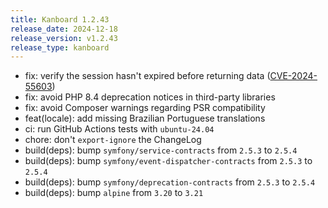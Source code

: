 ```yaml
---
title: Kanboard 1.2.43
release_date: 2024-12-18
release_version: v1.2.43
release_type: kanboard
---
```


* fix: verify the session hasn't expired before returning data ([CVE-2024-55603](https://github.com/kanboard/kanboard/security/advisories/GHSA-gv5c-8pxr-p484))
* fix: avoid PHP 8.4 deprecation notices in third-party libraries
* fix: avoid Composer warnings regarding PSR compatibility
* feat(locale): add missing Brazilian Portuguese translations
* ci: run GitHub Actions tests with `ubuntu-24.04`
* chore: don't `export-ignore` the ChangeLog
* build(deps): bump `symfony/service-contracts` from `2.5.3` to `2.5.4`
* build(deps): bump `symfony/event-dispatcher-contracts` from `2.5.3` to `2.5.4`
* build(deps): bump `symfony/deprecation-contracts` from `2.5.3` to `2.5.4`
* build(deps): bump `alpine` from `3.20` to `3.21`